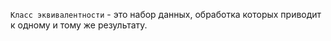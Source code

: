 `Класс эквивалентности` - это набор данных, обработка которых приводит к одному и тому же результату.

